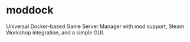 # moddock
Universal Docker-based Game Server Manager with mod support, Steam Workshop integration, and a simple GUI.
